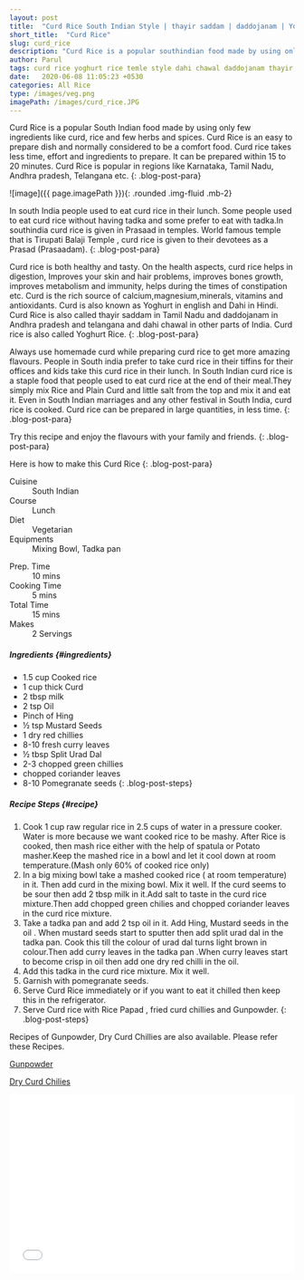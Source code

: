 ```yaml
---
layout: post
title:  "Curd Rice South Indian Style | thayir saddam | daddojanam | Yoghurt Rice | Dahi Chawal"
short_title:  "Curd Rice"
slug: curd_rice
description: "Curd Rice is a popular southindian food made by using only few ingredients like curd, rice and few herbs and spices. Curd Rice  is an easy to prepare dish and normally considered to be a comfort food.Curd rice takes less time,effort and ingredients to prepare. It can be prepared within 15 to 20 minutes. Curd Rice is popular in regions like Karnataka, Tamil Nadu, Andhra pradesh , Telangana etc. Curd Rice is also called thayir saddam in Tamil Nadu and daddojanam  in Andhra pradesh and telangana and dahi chawal in other parts of  India. Curd rice  is also  called Yoghurt Rice ."
author: Parul
tags: curd rice yoghurt rice temle style dahi chawal daddojanam thayir saddam healthy rice recipes comfort food south indian food aids digestion tadka curd rice staple lunch  foodyindianmom
date:   2020-06-08 11:05:23 +0530
categories: All Rice
type: /images/veg.png
imagePath: /images/curd_rice.JPG
---
```


Curd Rice is a popular South Indian food made by using only few ingredients like curd, rice and few herbs and spices. Curd Rice is an easy to prepare dish and normally considered to be a comfort food. Curd rice takes less time, effort and ingredients to prepare. It can be prepared within 15 to 20 minutes. Curd Rice is popular in regions like Karnataka, Tamil Nadu, Andhra pradesh, Telangana etc. 
{: .blog-post-para}

![image]({{ page.imagePath }}){: .rounded .img-fluid .mb-2}

In south India people used to eat curd rice in their lunch. Some people used to eat curd rice without having tadka and some prefer to eat with tadka.In southindia curd rice is given in Prasaad in temples. World famous temple that is Tirupati Balaji Temple , curd rice is given to their devotees as a Prasad (Prasaadam).
{: .blog-post-para}

Curd rice is both healthy and tasty. On the health aspects, curd rice helps in digestion, Improves your skin and hair problems, improves bones growth, improves metabolism and immunity, helps during the times of constipation etc. Curd  is the rich source of calcium,magnesium,minerals, vitamins and antioxidants. Curd is also known as Yoghurt in english and Dahi in Hindi. Curd Rice is also called thayir saddam in Tamil Nadu and daddojanam in Andhra pradesh and telangana and dahi chawal in other parts of  India. Curd rice  is also  called Yoghurt Rice.
{: .blog-post-para}

Always use homemade curd while preparing curd rice to get more amazing flavours. People in South india prefer to take curd rice in their tiffins for their offices and kids take this curd rice in their lunch. In South Indian curd rice is a staple food that people used to eat curd rice at the end of their meal.They simply mix Rice and Plain Curd and little salt from the top and mix it and eat it. Even in South Indian marriages and any other festival in South India, curd rice is cooked. Curd rice can be prepared in large quantities, in less time. 
{: .blog-post-para}

Try this recipe and enjoy the flavours with your family and friends.
{: .blog-post-para}

Here is how to make this Curd Rice
{: .blog-post-para}

<div class="row">
    <div class="col-md-6">
        <dl class="row">
            <dt class="col-sm-4">Cuisine</dt><dd class="col-sm-7">South Indian</dd>
            <dt class="col-sm-4">Course</dt><dd class="col-sm-7">Lunch</dd>
            <dt class="col-sm-4">Diet</dt><dd class="col-sm-7">Vegetarian</dd>
            <dt class="col-sm-4">Equipments</dt><dd class="col-sm-7">Mixing Bowl, Tadka pan</dd>
        </dl>
    </div>
    <div class="col-md-6">
        <dl class="row">
            <dt class="col-sm-5">Prep. Time</dt><dd class="col-sm-7">10 mins</dd>
            <dt class="col-sm-5">Cooking Time</dt><dd class="col-sm-7">5 mins</dd>
            <dt class="col-sm-5">Total Time</dt><dd class="col-sm-7">15 mins</dd>
            <dt class="col-sm-5">Makes</dt><dd class="col-sm-7">2 Servings</dd>
        </dl>
    </div>
</div>

##### **Ingredients** {#ingredients}
- 1.5  cup Cooked rice
- 1 cup thick Curd
- 2 tbsp milk
- 2 tsp Oil
- Pinch of Hing
- ½ tsp Mustard Seeds
- 1 dry red chillies
- 8-10  fresh curry leaves
- ½  tbsp Split Urad Dal
- 2-3 chopped green chillies
- chopped coriander leaves
- 8-10 Pomegranate seeds
{: .blog-post-steps}

##### **Recipe Steps** {#recipe}
1. Cook  1 cup raw regular rice in 2.5 cups of water in a pressure cooker. Water is more because we want cooked rice to be mashy. After Rice is cooked, then mash rice either with the help of spatula or Potato masher.Keep the mashed rice in a bowl and let it cool down at room temperature.(Mash only 60% of cooked rice only)
1. In a big mixing bowl take a mashed  cooked rice ( at room temperature) in it. Then add curd in the mixing bowl. Mix it well. If the curd seems to be sour then add 2 tbsp milk in it.Add salt to taste in the curd rice mixture.Then add chopped green chilies and chopped coriander leaves in the curd rice mixture.
1. Take a tadka pan and add 2 tsp oil in it. Add Hing, Mustard seeds in the oil . When mustard seeds start to sputter then add split urad dal in the tadka pan. Cook  this till the colour of urad dal turns light brown in colour.Then add curry leaves in the tadka pan .When curry leaves start to become crisp in oil then add one dry red chilli in the oil. 
1. Add this tadka in the curd rice mixture. Mix it well. 
1. Garnish with pomegranate seeds.
1. Serve Curd Rice  immediately or if you want to eat it chilled then keep  this in the refrigerator.
1. Serve Curd rice with Rice Papad , fried curd chillies and Gunpowder.
{: .blog-post-steps}

Recipes of Gunpowder, Dry Curd Chillies are also available. Please refer these Recipes.

[Gunpowder]({{site.baseurl}}/gunpowder)

[Dry Curd Chilies]({{site.baseurl}}/curd_chilli)

<div class="row" id="video">
    <div class="col-md-12">
        <div class="embed-responsive embed-responsive-16by9">
            <iframe width="100%" height="315" src="{{page.video}}" frameborder="0" allow="accelerometer; autoplay; encrypted-media; gyroscope; picture-in-picture" allowfullscreen></iframe>
        </div>
    </div>
</div>
<br>
